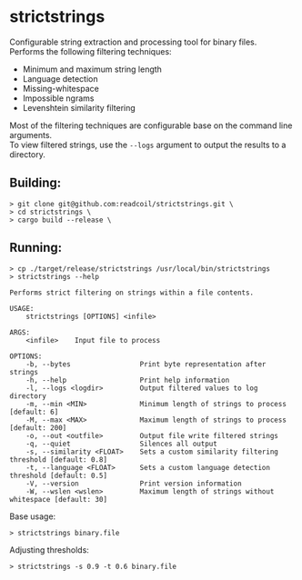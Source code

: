 # strictstrings
Configurable string extraction and processing tool for binary files.  
Performs the following filtering techniques:
* Minimum and maximum string length
* Language detection
* Missing-whitespace
* Impossible ngrams
* Levenshtein similarity filtering

Most of the filtering techniques are configurable base on the command line arguments.  
To view filtered strings, use the `--logs` argument to output the results to a directory.


## Building:
```
> git clone git@github.com:readcoil/strictstrings.git \
> cd strictstrings \
> cargo build --release \
```

## Running:
```
> cp ./target/release/strictstrings /usr/local/bin/strictstrings
> strictstrings --help

Performs strict filtering on strings within a file contents.

USAGE:
    strictstrings [OPTIONS] <infile>

ARGS:
    <infile>    Input file to process

OPTIONS:
    -b, --bytes                 Print byte representation after strings
    -h, --help                  Print help information
    -l, --logs <logdir>         Output filtered values to log directory
    -m, --min <MIN>             Minimum length of strings to process [default: 6]
    -M, --max <MAX>             Maximum length of strings to process [default: 200]
    -o, --out <outfile>         Output file write filtered strings
    -q, --quiet                 Silences all output
    -s, --similarity <FLOAT>    Sets a custom similarity filtering threshold [default: 0.8]
    -t, --language <FLOAT>      Sets a custom language detection threshold [default: 0.5]
    -V, --version               Print version information
    -W, --wslen <wslen>         Maximum length of strings without whitespace [default: 30]

```

Base usage:
```
> strictstrings binary.file
```
Adjusting thresholds:
```
> strictstrings -s 0.9 -t 0.6 binary.file
```

